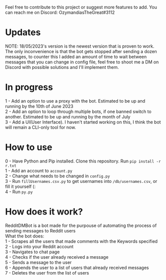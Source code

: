 Feel free to contribute to this project or suggest more features to add. You can reach me on Discord: OzymandiasTheGreat#3112
# Updates
NOTE: 18/05/2023's version is the newest version that is proven to work. The only inconvenience is that the bot gets stopped after sending a dozen messages, to counter this I added an amount of time to wait between messages that you can change in config file, feel free to shoot me a DM on Discord with possible solutions and I'll implement them. <br/>

# In progress
1 - Add an option to use a proxy with the bot. Estimated to be up and running by the 10th of June 2023<br/>
2 - Add an option to loop through multiple bots, if one banned switch to another. Estimated to be up and running by the month of July<br/>
3 - Add a UI(User Interface). I haven't started working on this, I think the bot will remain a CLI-only tool for now.

# How to use
0 - Have Python and Pip installed. Clone this repository. Run ```pip install -r r.txt```<br/>
1 - Add an account to ```account.py```<br/>
2 - Change what needs to be changed in ```config.py```<br/>
3 - Run ```fillUsernames.csv.py``` to get usernames into ```/db/usernames.csv```, or fill it yourself (:<br/>
4 - Run ```py.py```

# How does it work?
RedditDMBot is a bot made for the purpouse of automating the process of sending messages to Reddit users<br/>
What the bot does:<br/>
1 - Scrapes all the users that made comments with the Keywords specified<br/>
2 - Logs into your Reddit account<br/>
3 - Navigates to chat page<br/>
4 - Checks if the user already received a message<br/>
5 - Sends a message to the user<br/>
6 - Appends the user to a list of users that already received messages<br/>
7 - Deletes the user from the list of users<br/>
